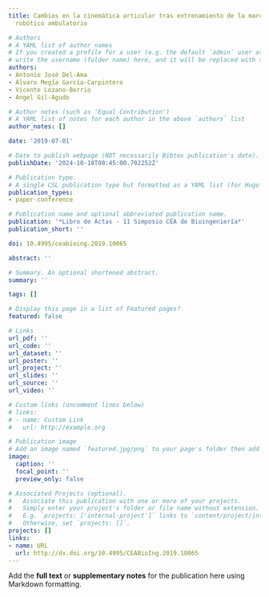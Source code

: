 ```yaml
---
title: Cambios en la cinemática articular tras entrenamiento de la marcha con exoesqueleto
  robótico ambulatorio

# Authors
# A YAML list of author names
# If you created a profile for a user (e.g. the default `admin` user at `content/authors/admin/`), 
# write the username (folder name) here, and it will be replaced with their full name and linked to their profile.
authors:
- Antonio José Del-Ama
- Álvaro Megía García-Carpintero
- Vicente Lozano-Berrio
- Angel Gil-Agudo

# Author notes (such as 'Equal Contribution')
# A YAML list of notes for each author in the above `authors` list
author_notes: []

date: '2019-07-01'

# Date to publish webpage (NOT necessarily Bibtex publication's date).
publishDate: '2024-10-18T08:45:00.702252Z'

# Publication type.
# A single CSL publication type but formatted as a YAML list (for Hugo requirements).
publication_types:
- paper-conference

# Publication name and optional abbreviated publication name.
publication: '*Libro de Actas - 11 Simposio CEA de Bioingeniería*'
publication_short: ''

doi: 10.4995/ceabioing.2019.10065

abstract: ''

# Summary. An optional shortened abstract.
summary: ''

tags: []

# Display this page in a list of Featured pages?
featured: false

# Links
url_pdf: ''
url_code: ''
url_dataset: ''
url_poster: ''
url_project: ''
url_slides: ''
url_source: ''
url_video: ''

# Custom links (uncomment lines below)
# links:
# - name: Custom Link
#   url: http://example.org

# Publication image
# Add an image named `featured.jpg/png` to your page's folder then add a caption below.
image:
  caption: ''
  focal_point: ''
  preview_only: false

# Associated Projects (optional).
#   Associate this publication with one or more of your projects.
#   Simply enter your project's folder or file name without extension.
#   E.g. `projects: ['internal-project']` links to `content/project/internal-project/index.md`.
#   Otherwise, set `projects: []`.
projects: []
links:
- name: URL
  url: http://dx.doi.org/10.4995/CEABioIng.2019.10065
---
```


Add the **full text** or **supplementary notes** for the publication here using Markdown formatting.
